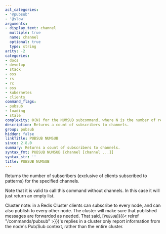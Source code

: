```yaml
---
acl_categories:
- '@pubsub'
- '@slow'
arguments:
- display_text: channel
  multiple: true
  name: channel
  optional: true
  type: string
arity: -2
categories:
- docs
- develop
- stack
- oss
- rs
- rc
- oss
- kubernetes
- clients
command_flags:
- pubsub
- loading
- stale
complexity: O(N) for the NUMSUB subcommand, where N is the number of requested channels
description: Returns a count of subscribers to channels.
group: pubsub
hidden: false
linkTitle: PUBSUB NUMSUB
since: 2.8.0
summary: Returns a count of subscribers to channels.
syntax_fmt: PUBSUB NUMSUB [channel [channel ...]]
syntax_str: ''
title: PUBSUB NUMSUB
---
```

Returns the number of subscribers (exclusive of clients subscribed to patterns) for the specified channels.

Note that it is valid to call this command without channels. In this case it will just return an empty list.

Cluster note: in a Redis Cluster clients can subscribe to every node, and can also publish to every other node. The cluster will make sure that published messages are forwarded as needed. That said, [`PUBSUB`]({{< relref "/commands/pubsub" >}})'s replies in a cluster only report information from the node's Pub/Sub context, rather than the entire cluster.
